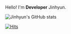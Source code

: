 Hello! I'm **Developer** Jinhyun.

<!--### ⚒️ SIKIILS
![N|HTML5](https://img.shields.io/badge/HTML5-orange?style=flat-square&logo=HTML5&logoColor=white) ![N|CSS3](https://img.shields.io/badge/CSS3-blue?style=flat-square&logo=CSS3&logoColor=white) ![N|JS ES5](https://img.shields.io/badge/JavaScript_es5-yellow?style=flat-square&logo=JavaScript&logoColor=white) ![N|JS ES6](https://img.shields.io/badge/JavaScript_es6-yellow?style=flat-square&logo=JavaScript&logoColor=white)

![N|React](https://img.shields.io/badge/React-blue?style=flat-square&logo=React&logoColor=white) ![N|styled componnent](https://img.shields.io/badge/💅_styled--componnent-pink?style=flat-square&logo=styledcomponnent&logoColor=white)


### ✏️ ️BLOG
[HELLO world!](https://jinhyun88.tistory.com/)-->

![Jinhyun's GitHub stats](https://github-readme-stats.vercel.app/api?username=JinHyun88&theme=solarized-light&show_icons=true)

[![Hits](https://hits.seeyoufarm.com/api/count/incr/badge.svg?url=https%3A%2F%2Fgithub.com%2Fjinhyun&count_bg=%2379C83D&title_bg=%23555555&icon=&icon_color=%23E7E7E7&title=hits&edge_flat=false)](https://hits.seeyoufarm.com)
